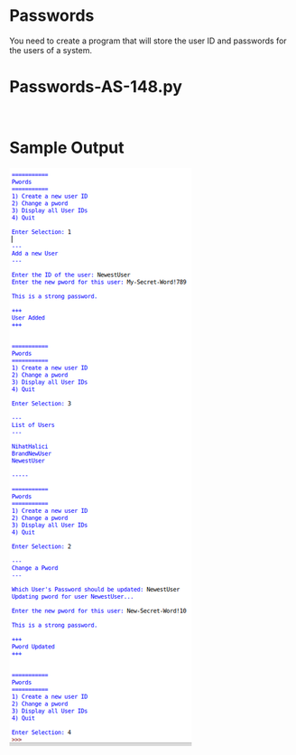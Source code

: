 Passwords
========================================================

You need to create a program that will store the user ID and passwords for the users of a system.


Passwords-AS-148.py
========================================================
```Python3


```

Sample Output
========================================================

![Sample output Passwords](https://github.com/nihathalici/Python-By-Example/blob/main/Alternative-Solutions/CHL-148-Passwords/Pwords_AS-148_sample_output.png)
